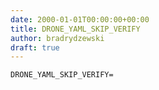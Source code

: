 ```yaml
---
date: 2000-01-01T00:00:00+00:00
title: DRONE_YAML_SKIP_VERIFY
author: bradrydzewski
draft: true
---
```




```
DRONE_YAML_SKIP_VERIFY=
```

